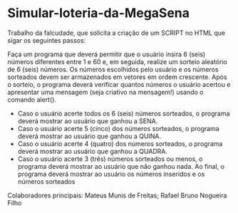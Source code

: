 # Simular-loteria-da-MegaSena

Trabalho da falcudade, que solicita a criação de um SCRIPT no HTML que sigar os seguintes passos: 

Faça um programa que deverá permitir que o usuário insira 6 (seis)
números diferentes entre 1 e 60 e, em seguida, realize um sorteio
aleatório de 6 (seis) números. Os números escolhidos pelo usuário e
os números sorteados devem ser armazenados em vetores em
ordem crescente.
Após o sorteio, o programa deverá verificar quantos números o
usuário acertou e apresentar uma mensagem (seja criativo na
mensagem!) usando o comando alert().
- Caso o usuário acerte todos os 6 (seis) números sorteados, o
programa deverá mostrar ao usuário que ganhou a SENA.
- Caso o usuário acerte 5 (cinco) dos números sorteados, o
programa deverá mostrar ao usuário que ganhou a QUINA.
- Caso o usuário acerte 4 (quatro) dos números sorteados, o
programa deverá mostrar ao usuário que ganhou a QUADRA.
- Caso o usuário acerte 3 (três) números sorteados ou menos, o
programa deverá mostrar ao usuário que não ganhou nada.
Ao final, o programa deverá mostrar ao usuário os números
inseridos e os números sorteados

Colaboradores principais: Mateus Munis de Freitas; Rafael Bruno Nogueira Filho
